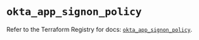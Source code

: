 # `okta_app_signon_policy`

Refer to the Terraform Registry for docs: [`okta_app_signon_policy`](https://registry.terraform.io/providers/okta/okta/4.14.1/docs/resources/app_signon_policy).
